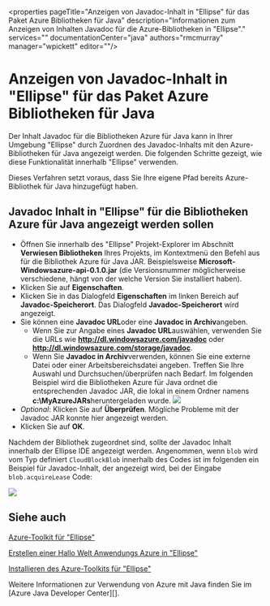 <properties
    pageTitle="Anzeigen von Javadoc-Inhalt in "Ellipse" für das Paket Azure Bibliotheken für Java"
    description="Informationen zum Anzeigen von Inhalten Javadoc für die Azure-Bibliotheken in "Ellipse"."
    services=""
    documentationCenter="java"
    authors="rmcmurray"
    manager="wpickett"
    editor=""/>

<tags
    ms.service="multiple"
    ms.workload="na"
    ms.tgt_pltfrm="multiple"
    ms.devlang="Java"
    ms.topic="article"
    ms.date="08/11/2016" 
    ms.author="robmcm"/>

<!-- Legacy MSDN URL = https://msdn.microsoft.com/library/azure/hh698319.aspx -->

# <a name="displaying-javadoc-content-in-eclipse-for-the-azure-libraries-package-for-java"></a>Anzeigen von Javadoc-Inhalt in "Ellipse" für das Paket Azure Bibliotheken für Java #

Der Inhalt Javadoc für die Bibliotheken Azure für Java kann in Ihrer Umgebung "Ellipse" durch Zuordnen des Javadoc-Inhalts mit den Azure-Bibliotheken für Java angezeigt werden. Die folgenden Schritte gezeigt, wie diese Funktionalität innerhalb "Ellipse" verwenden.

Dieses Verfahren setzt voraus, dass Sie Ihre eigene Pfad bereits Azure-Bibliothek für Java hinzugefügt haben.

## <a name="to-display-javadoc-content-in-eclipse-for-the-azure-libraries-for-java"></a>Javadoc Inhalt in "Ellipse" für die Bibliotheken Azure für Java angezeigt werden sollen ##

* Öffnen Sie innerhalb des "Ellipse" Projekt-Explorer im Abschnitt **Verwiesen Bibliotheken** Ihres Projekts, im Kontextmenü den Befehl aus für die Bibliothek Azure für Java JAR. Beispielsweise **Microsoft-Windowsazure-api-0.1.0.jar** (die Versionsnummer möglicherweise verschiedene, hängt von der welche Version Sie installiert haben).
* Klicken Sie auf **Eigenschaften**.
* Klicken Sie in das Dialogfeld **Eigenschaften** im linken Bereich auf **Javadoc-Speicherort**. Das Dialogfeld **Javadoc-Speicherort** wird angezeigt.
* Sie können eine **Javadoc URL**oder eine **Javadoc in Archiv**angeben.
    * Wenn Sie zur Angabe eines **Javadoc URL**auswählen, verwenden Sie die URLs wie **http://dl.windowsazure.com/javadoc** oder **http://dl.windowsazure.com/storage/javadoc**.
    * Wenn Sie **Javadoc in Archiv**verwenden, können Sie eine externe Datei oder einer Arbeitsbereichsdatei angeben.
    Treffen Sie Ihre Auswahl und Durchsuchen/überprüfen nach Bedarf. Im folgenden Beispiel wird die Bibliotheken Azure für Java ordnet die entsprechenden Javadoc JAR, die lokal in einem Ordner namens **c:\MyAzureJARs**heruntergeladen wurde.
    ![][ic553487]
* *Optional*: Klicken Sie auf **Überprüfen**. Mögliche Probleme mit der Javadoc JAR konnte hier angezeigt werden.
* Klicken Sie auf **OK**.

Nachdem der Bibliothek zugeordnet sind, sollte der Javadoc Inhalt innerhalb der Ellipse IDE angezeigt werden. Angenommen, wenn `blob` wird vom Typ definiert `CloudBlockBlob` innerhalb des Codes ist im folgenden ein Beispiel für Javadoc-Inhalt, der angezeigt wird, bei der Eingabe `blob.acquireLease` Code:

![][ic553488]

## <a name="see-also"></a>Siehe auch ##

[Azure-Toolkit für "Ellipse"][]

[Erstellen einer Hallo Welt Anwendungs Azure in "Ellipse"][]

[Installieren des Azure-Toolkits für "Ellipse"][] 

Weitere Informationen zur Verwendung von Azure mit Java finden Sie im [Azure Java Developer Center][].

<!-- URL List -->

[Azure Java-Entwicklercenter]: http://go.microsoft.com/fwlink/?LinkID=699547
[Azure-Toolkit für "Ellipse"]: http://go.microsoft.com/fwlink/?LinkID=699529
[Erstellen einer Hallo Welt Anwendungs Azure in "Ellipse"]: http://go.microsoft.com/fwlink/?LinkID=699533
[Installieren des Azure-Toolkits für "Ellipse"]: http://go.microsoft.com/fwlink/?LinkId=699546

<!-- IMG List -->

[ic553487]: ./media/azure-toolkit-for-eclipse-displaying-javadoc-content-for-azure-libraries/ic553487.png
[ic553488]: ./media/azure-toolkit-for-eclipse-displaying-javadoc-content-for-azure-libraries/ic553488.png